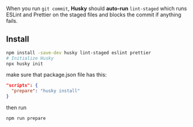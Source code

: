 When you run `git commit`, **Husky** should **auto-run** `lint-staged` which runs ESLint and Prettier on the staged files and blocks the commit if anything fails.

## Install
```bash
npm install -save-dev husky lint-staged eslint prettier
# Initialize Husky
npx husky init
```

make sure that package.json file has this:
```json
"scripts": {
  "prepare": "husky install"
}
```

then run 
```bash
npm run prepare
```



